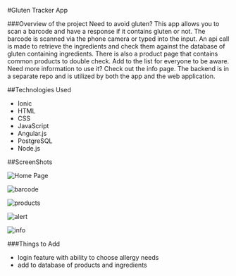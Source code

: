 #Gluten Tracker App  

###Overview of the project
Need to avoid gluten? This app allows you to scan a barcode and have a response if it contains gluten or not. The barcode is scanned via the phone camera or typed into the input. An api call is made to retrieve the ingredients and check them against the database of gluten containing ingredients. There is also a product page that contains common products to double check. Add to the list for everyone to be aware. Need more information to use it? Check out the info page. The backend is in a separate repo and is utilized by both the app and the web application.

##Technologies Used
* Ionic
* HTML
* CSS
* JavaScript
* Angular.js
* PostgreSQL
* Node.js

##ScreenShots

![Home Page](/screenShots/home.png "Home Page")


![barcode](/screenShots/barcode.png "Scanner using Phone Camera")


![products](/screenShots/products.png "Products Page")

![alert](/screenShots/alert.png "Alert after Product Added")

![info](/screenShots/info.png "Info Page")

###Things to Add
* login feature with ability to choose allergy needs
* add to database of products and ingredients
